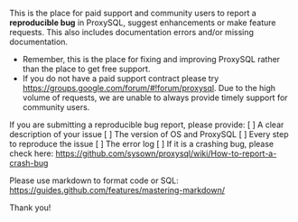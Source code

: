 This is the place for paid support and community users to report a **reproducible bug** in ProxySQL, suggest enhancements or make feature requests. This also includes documentation errors and/or missing documentation. 

* Remember, this is the place for fixing and improving ProxySQL rather than the place to get free support. 
* If you do not have a paid support contract please try https://groups.google.com/forum/#!forum/proxysql. Due to the high volume of requests, we are unable to always provide timely support for community users.

If you are submitting a reproducible bug report, please provide:
[ ] A clear description of your issue
[ ] The version of OS and ProxySQL
[ ] Every step to reproduce the issue
[ ] The error log 
[ ] If it is a crashing bug, please check here: https://github.com/sysown/proxysql/wiki/How-to-report-a-crash-bug

Please use markdown to format code or SQL: https://guides.github.com/features/mastering-markdown/

Thank you!
